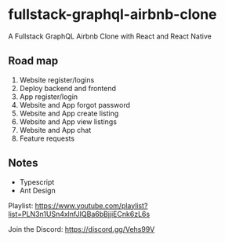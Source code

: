 # fullstack-graphql-airbnb-clone
A Fullstack GraphQL Airbnb Clone with React and React Native

## Road map

1. Website register/logins
2. Deploy backend and frontend
3. App register/login
4. Website and App forgot password
5. Website and App create listing
6. Website and App view listings
7. Website and App chat
8. Feature requests

## Notes

- Typescript
- Ant Design

Playlist: https://www.youtube.com/playlist?list=PLN3n1USn4xlnfJIQBa6bBjjiECnk6zL6s

Join the Discord: https://discord.gg/Vehs99V
